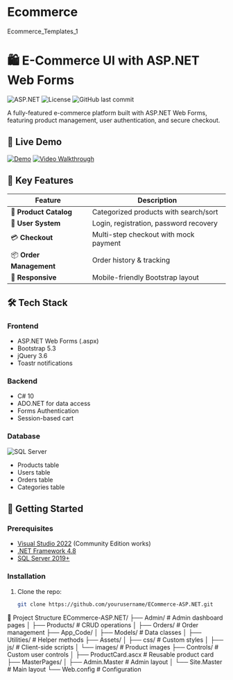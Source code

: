# Ecommerce
Ecommerce_Templates_1

# 🛍️ E-Commerce UI with ASP.NET Web Forms

![ASP.NET](https://img.shields.io/badge/ASP.NET-Web_Forms-blue)
![License](https://img.shields.io/badge/License-MIT-green)
![GitHub last commit](https://img.shields.io/github/last-commit/yourusername/ECommerce-ASP.NET)

A fully-featured e-commerce platform built with ASP.NET Web Forms, featuring product management, user authentication, and secure checkout.

## 🌟 Live Demo
[![Demo](https://img.shields.io/badge/View-Demo-brightgreen)](https://yourdemo.link) 
[![Video Walkthrough](https://img.shields.io/badge/Watch-Video_Tutorial-red)](https://youtube.com/yourdemo)

## 📌 Key Features
| Feature | Description |
|---------|-------------|
| 🛒 **Product Catalog** | Categorized products with search/sort |
| 🔐 **User System** | Login, registration, password recovery |
| 💳 **Checkout** | Multi-step checkout with mock payment |
| 📦 **Order Management** | Order history & tracking |
| 📱 **Responsive** | Mobile-friendly Bootstrap layout |

## 🛠 Tech Stack
### Frontend
- ASP.NET Web Forms (.aspx)
- Bootstrap 5.3
- jQuery 3.6
- Toastr notifications

### Backend
- C# 10
- ADO.NET for data access
- Forms Authentication
- Session-based cart

### Database
![SQL Server](https://img.shields.io/badge/Database-SQL_Server-important)
- Products table
- Users table
- Orders table
- Categories table

## 🚀 Getting Started

### Prerequisites
- [Visual Studio 2022](https://visualstudio.microsoft.com/) (Community Edition works)
- [.NET Framework 4.8](https://dotnet.microsoft.com/en-us/download/dotnet-framework/net48)
- [SQL Server 2019+](https://www.microsoft.com/en-us/sql-server/sql-server-downloads)

### Installation
1. Clone the repo:
   ```sh
   git clone https://github.com/yourusername/ECommerce-ASP.NET.git

📂 Project Structure
ECommerce-ASP.NET/
├── Admin/                  # Admin dashboard pages
│   ├── Products/           # CRUD operations
│   ├── Orders/             # Order management
├── App_Code/
│   ├── Models/             # Data classes
│   ├── Utilities/          # Helper methods
├── Assets/
│   ├── css/                # Custom styles
│   ├── js/                 # Client-side scripts
│   └── images/             # Product images
├── Controls/               # Custom user controls
│   ├── ProductCard.ascx    # Reusable product card
├── MasterPages/
│   ├── Admin.Master        # Admin layout
│   └── Site.Master        # Main layout
└── Web.config             # Configuration
